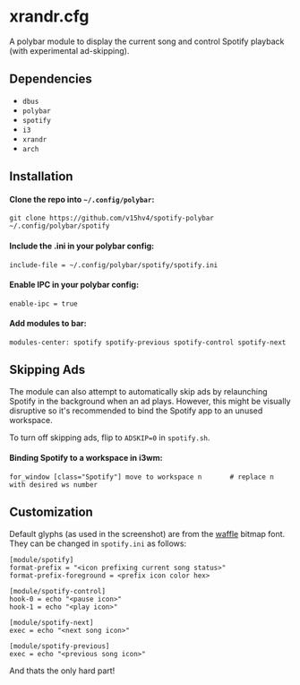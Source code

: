 # xrandr.cfg
A polybar module to display the current song and control Spotify playback (with experimental ad-skipping).


## Dependencies
- `dbus`
- `polybar`
- `spotify`
- `i3`
- `xrandr`
- `arch`

## Installation
#### Clone the repo into `~/.config/polybar`:
```
git clone https://github.com/v15hv4/spotify-polybar ~/.config/polybar/spotify
```
#### Include the .ini in your polybar config:
```
include-file = ~/.config/polybar/spotify/spotify.ini
```
#### Enable IPC in your polybar config:
```
enable-ipc = true
```
#### Add modules to bar:
```
modules-center: spotify spotify-previous spotify-control spotify-next
```

## Skipping Ads
The module can also attempt to automatically skip ads by relaunching Spotify in the background when an ad plays. 
However, this might be visually disruptive so it's recommended to bind the Spotify app to an unused workspace.  

To turn off skipping ads, flip to `ADSKIP=0` in `spotify.sh`.

#### Binding Spotify to a workspace in i3wm:
```
for_window [class="Spotify"] move to workspace n       # replace n with desired ws number
```

## Customization
Default glyphs (as used in the screenshot) are from the [waffle](https://github.com/adi1090x/polybar-themes/blob/master/fonts/waffle.bdf) bitmap font.  
They can be changed in `spotify.ini` as follows:
```
[module/spotify]
format-prefix = "<icon prefixing current song status>"
format-prefix-foreground = <prefix icon color hex>

[module/spotify-control]
hook-0 = echo "<pause icon>" 
hook-1 = echo "<play icon>"

[module/spotify-next]
exec = echo "<next song icon>"

[module/spotify-previous]
exec = echo "<previous song icon>"
```
And thats the only hard part!
